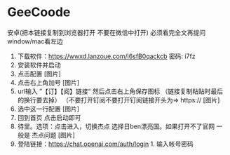 # GeeCoode


安卓(把本链接复制到浏览器打开 不要在微信中打开)
必须看完全文再提问
window/mac看左边
  1. 下载软件：https://wwxd.lanzoue.com/i6sfB0qackcb  密码: i7fz
  2. 安装软件并启动
  3. 点击配置
[图片]
  4. 点击右上角加号
[图片]
  5. url输入 ”【订】【阅】链接“  然后点击右上角保存图标 （链接复制粘贴时最后的换行要去掉）  （不要打开钉阅不要打开钉阅链接开头为=>   https://
[图片]
  6. 选中这一行配置
[图片]
  7. 回到首页 点击启动即可
  8. 待里。选项：点击进入，切换杰点 选择日ben漂亮国。如果打开不了官网 一般是 杰点问题
[图片]
  9. 登陆链接：https://chat.openai.com/auth/login
    1. 输入帐号密码
